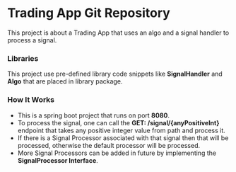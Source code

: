 # Trading App Git Repository

This project is about a Trading App that uses an algo and a signal handler to process a signal.

### Libraries
This project use pre-defined library code snippets like **SignalHandler** and **Algo** that are placed in library package.

### How It Works
- This is a spring boot project that runs on port **8080**.
- To process the signal, one can call the **GET: /signal/{anyPositiveInt}** endpoint that takes any positive
  integer value from path and process it.
- If there is a Signal Processor associated with that signal then that will be processed,
  otherwise the default processor will be processed.
- More Signal Processors can be added in future by implementing the **SignalProcessor Interface**.


